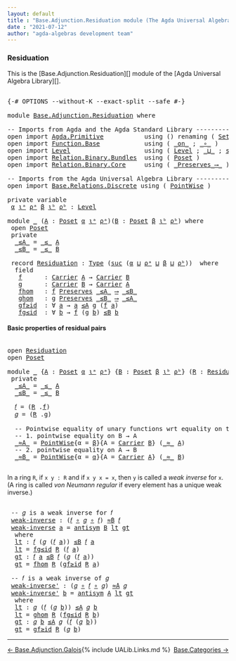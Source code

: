 ```yaml
---
layout: default
title : "Base.Adjunction.Residuation module (The Agda Universal Algebra Library)"
date : "2021-07-12"
author: "agda-algebras development team"
---
```


### <a id="residuation">Residuation</a>

This is the [Base.Adjunction.Residuation][] module of the [Agda Universal Algebra Library][].

<pre class="Agda">

<a id="319" class="Symbol">{-#</a> <a id="323" class="Keyword">OPTIONS</a> <a id="331" class="Pragma">--without-K</a> <a id="343" class="Pragma">--exact-split</a> <a id="357" class="Pragma">--safe</a> <a id="364" class="Symbol">#-}</a>

<a id="369" class="Keyword">module</a> <a id="376" href="Base.Adjunction.Residuation.html" class="Module">Base.Adjunction.Residuation</a> <a id="404" class="Keyword">where</a>

<a id="411" class="Comment">-- Imports from Agda and the Agda Standard Library --------------------------------------</a>
<a id="501" class="Keyword">open</a> <a id="506" class="Keyword">import</a> <a id="513" href="Agda.Primitive.html" class="Module">Agda.Primitive</a>           <a id="538" class="Keyword">using</a> <a id="544" class="Symbol">()</a> <a id="547" class="Keyword">renaming</a> <a id="556" class="Symbol">(</a> <a id="558" href="Agda.Primitive.html#326" class="Primitive">Set</a> <a id="562" class="Symbol">to</a> <a id="565" class="Primitive">Type</a> <a id="570" class="Symbol">)</a>
<a id="572" class="Keyword">open</a> <a id="577" class="Keyword">import</a> <a id="584" href="Function.Base.html" class="Module">Function.Base</a>            <a id="609" class="Keyword">using</a> <a id="615" class="Symbol">(</a> <a id="617" href="Function.Base.html#6285" class="Function Operator">_on_</a> <a id="622" class="Symbol">;</a> <a id="624" href="Function.Base.html#1031" class="Function Operator">_∘_</a> <a id="628" class="Symbol">)</a>
<a id="630" class="Keyword">open</a> <a id="635" class="Keyword">import</a> <a id="642" href="Level.html" class="Module">Level</a>                    <a id="667" class="Keyword">using</a> <a id="673" class="Symbol">(</a> <a id="675" href="Agda.Primitive.html#597" class="Postulate">Level</a> <a id="681" class="Symbol">;</a> <a id="683" href="Agda.Primitive.html#810" class="Primitive Operator">_⊔_</a> <a id="687" class="Symbol">;</a> <a id="689" href="Agda.Primitive.html#780" class="Primitive">suc</a> <a id="693" class="Symbol">)</a>
<a id="695" class="Keyword">open</a> <a id="700" class="Keyword">import</a> <a id="707" href="Relation.Binary.Bundles.html" class="Module">Relation.Binary.Bundles</a>  <a id="732" class="Keyword">using</a> <a id="738" class="Symbol">(</a> <a id="740" href="Relation.Binary.Bundles.html#3028" class="Record">Poset</a> <a id="746" class="Symbol">)</a>
<a id="748" class="Keyword">open</a> <a id="753" class="Keyword">import</a> <a id="760" href="Relation.Binary.Core.html" class="Module">Relation.Binary.Core</a>     <a id="785" class="Keyword">using</a> <a id="791" class="Symbol">(</a> <a id="793" href="Relation.Binary.Core.html#1563" class="Function Operator">_Preserves_⟶_</a> <a id="807" class="Symbol">)</a>

<a id="810" class="Comment">-- Imports from the Agda Universal Algebra Library --------------------------------------</a>
<a id="900" class="Keyword">open</a> <a id="905" class="Keyword">import</a> <a id="912" href="Base.Relations.Discrete.html" class="Module">Base.Relations.Discrete</a> <a id="936" class="Keyword">using</a> <a id="942" class="Symbol">(</a> <a id="944" href="Base.Relations.Discrete.html#1591" class="Function">PointWise</a> <a id="954" class="Symbol">)</a>

<a id="957" class="Keyword">private</a> <a id="965" class="Keyword">variable</a>
 <a id="975" href="Base.Adjunction.Residuation.html#975" class="Generalizable">α</a> <a id="977" href="Base.Adjunction.Residuation.html#977" class="Generalizable">ιᵃ</a> <a id="980" href="Base.Adjunction.Residuation.html#980" class="Generalizable">ρᵃ</a> <a id="983" href="Base.Adjunction.Residuation.html#983" class="Generalizable">β</a> <a id="985" href="Base.Adjunction.Residuation.html#985" class="Generalizable">ιᵇ</a> <a id="988" href="Base.Adjunction.Residuation.html#988" class="Generalizable">ρᵇ</a> <a id="991" class="Symbol">:</a> <a id="993" href="Agda.Primitive.html#597" class="Postulate">Level</a>

<a id="1000" class="Keyword">module</a> <a id="1007" href="Base.Adjunction.Residuation.html#1007" class="Module">_</a> <a id="1009" class="Symbol">(</a><a id="1010" href="Base.Adjunction.Residuation.html#1010" class="Bound">A</a> <a id="1012" class="Symbol">:</a> <a id="1014" href="Relation.Binary.Bundles.html#3028" class="Record">Poset</a> <a id="1020" href="Base.Adjunction.Residuation.html#975" class="Generalizable">α</a> <a id="1022" href="Base.Adjunction.Residuation.html#977" class="Generalizable">ιᵃ</a> <a id="1025" href="Base.Adjunction.Residuation.html#980" class="Generalizable">ρᵃ</a><a id="1027" class="Symbol">)(</a><a id="1029" href="Base.Adjunction.Residuation.html#1029" class="Bound">B</a> <a id="1031" class="Symbol">:</a> <a id="1033" href="Relation.Binary.Bundles.html#3028" class="Record">Poset</a> <a id="1039" href="Base.Adjunction.Residuation.html#983" class="Generalizable">β</a> <a id="1041" href="Base.Adjunction.Residuation.html#985" class="Generalizable">ιᵇ</a> <a id="1044" href="Base.Adjunction.Residuation.html#988" class="Generalizable">ρᵇ</a><a id="1046" class="Symbol">)</a> <a id="1048" class="Keyword">where</a>
 <a id="1055" class="Keyword">open</a> <a id="1060" href="Relation.Binary.Bundles.html#3028" class="Module">Poset</a>
 <a id="1067" class="Keyword">private</a>
  <a id="1077" href="Base.Adjunction.Residuation.html#1077" class="Function Operator">_≤A_</a> <a id="1082" class="Symbol">=</a> <a id="1084" href="Relation.Binary.Bundles.html#3167" class="Field Operator">_≤_</a> <a id="1088" href="Base.Adjunction.Residuation.html#1010" class="Bound">A</a>
  <a id="1092" href="Base.Adjunction.Residuation.html#1092" class="Function Operator">_≤B_</a> <a id="1097" class="Symbol">=</a> <a id="1099" href="Relation.Binary.Bundles.html#3167" class="Field Operator">_≤_</a> <a id="1103" href="Base.Adjunction.Residuation.html#1029" class="Bound">B</a>

 <a id="1107" class="Keyword">record</a> <a id="1114" href="Base.Adjunction.Residuation.html#1114" class="Record">Residuation</a> <a id="1126" class="Symbol">:</a> <a id="1128" href="Base.Adjunction.Residuation.html#565" class="Primitive">Type</a> <a id="1133" class="Symbol">(</a><a id="1134" href="Agda.Primitive.html#780" class="Primitive">suc</a> <a id="1138" class="Symbol">(</a><a id="1139" href="Base.Adjunction.Residuation.html#1020" class="Bound">α</a> <a id="1141" href="Agda.Primitive.html#810" class="Primitive Operator">⊔</a> <a id="1143" href="Base.Adjunction.Residuation.html#1025" class="Bound">ρᵃ</a> <a id="1146" href="Agda.Primitive.html#810" class="Primitive Operator">⊔</a> <a id="1148" href="Base.Adjunction.Residuation.html#1039" class="Bound">β</a> <a id="1150" href="Agda.Primitive.html#810" class="Primitive Operator">⊔</a> <a id="1152" href="Base.Adjunction.Residuation.html#1044" class="Bound">ρᵇ</a><a id="1154" class="Symbol">))</a>  <a id="1158" class="Keyword">where</a>
  <a id="1166" class="Keyword">field</a>
   <a id="1175" href="Base.Adjunction.Residuation.html#1175" class="Field">f</a>      <a id="1182" class="Symbol">:</a> <a id="1184" href="Relation.Binary.Bundles.html#3104" class="Field">Carrier</a> <a id="1192" href="Base.Adjunction.Residuation.html#1010" class="Bound">A</a> <a id="1194" class="Symbol">→</a> <a id="1196" href="Relation.Binary.Bundles.html#3104" class="Field">Carrier</a> <a id="1204" href="Base.Adjunction.Residuation.html#1029" class="Bound">B</a>
   <a id="1209" href="Base.Adjunction.Residuation.html#1209" class="Field">g</a>      <a id="1216" class="Symbol">:</a> <a id="1218" href="Relation.Binary.Bundles.html#3104" class="Field">Carrier</a> <a id="1226" href="Base.Adjunction.Residuation.html#1029" class="Bound">B</a> <a id="1228" class="Symbol">→</a> <a id="1230" href="Relation.Binary.Bundles.html#3104" class="Field">Carrier</a> <a id="1238" href="Base.Adjunction.Residuation.html#1010" class="Bound">A</a>
   <a id="1243" href="Base.Adjunction.Residuation.html#1243" class="Field">fhom</a>   <a id="1250" class="Symbol">:</a> <a id="1252" href="Base.Adjunction.Residuation.html#1175" class="Field">f</a> <a id="1254" href="Relation.Binary.Core.html#1563" class="Function Operator">Preserves</a> <a id="1264" href="Base.Adjunction.Residuation.html#1077" class="Function Operator">_≤A_</a> <a id="1269" href="Relation.Binary.Core.html#1563" class="Function Operator">⟶</a> <a id="1271" href="Base.Adjunction.Residuation.html#1092" class="Function Operator">_≤B_</a>
   <a id="1279" href="Base.Adjunction.Residuation.html#1279" class="Field">ghom</a>   <a id="1286" class="Symbol">:</a> <a id="1288" href="Base.Adjunction.Residuation.html#1209" class="Field">g</a> <a id="1290" href="Relation.Binary.Core.html#1563" class="Function Operator">Preserves</a> <a id="1300" href="Base.Adjunction.Residuation.html#1092" class="Function Operator">_≤B_</a> <a id="1305" href="Relation.Binary.Core.html#1563" class="Function Operator">⟶</a> <a id="1307" href="Base.Adjunction.Residuation.html#1077" class="Function Operator">_≤A_</a>
   <a id="1315" href="Base.Adjunction.Residuation.html#1315" class="Field">gf≥id</a>  <a id="1322" class="Symbol">:</a> <a id="1324" class="Symbol">∀</a> <a id="1326" href="Base.Adjunction.Residuation.html#1326" class="Bound">a</a> <a id="1328" class="Symbol">→</a> <a id="1330" href="Base.Adjunction.Residuation.html#1326" class="Bound">a</a> <a id="1332" href="Base.Adjunction.Residuation.html#1077" class="Function Operator">≤A</a> <a id="1335" href="Base.Adjunction.Residuation.html#1209" class="Field">g</a> <a id="1337" class="Symbol">(</a><a id="1338" href="Base.Adjunction.Residuation.html#1175" class="Field">f</a> <a id="1340" href="Base.Adjunction.Residuation.html#1326" class="Bound">a</a><a id="1341" class="Symbol">)</a>
   <a id="1346" href="Base.Adjunction.Residuation.html#1346" class="Field">fg≤id</a>  <a id="1353" class="Symbol">:</a> <a id="1355" class="Symbol">∀</a> <a id="1357" href="Base.Adjunction.Residuation.html#1357" class="Bound">b</a> <a id="1359" class="Symbol">→</a> <a id="1361" href="Base.Adjunction.Residuation.html#1175" class="Field">f</a> <a id="1363" class="Symbol">(</a><a id="1364" href="Base.Adjunction.Residuation.html#1209" class="Field">g</a> <a id="1366" href="Base.Adjunction.Residuation.html#1357" class="Bound">b</a><a id="1367" class="Symbol">)</a> <a id="1369" href="Base.Adjunction.Residuation.html#1092" class="Function Operator">≤B</a> <a id="1372" href="Base.Adjunction.Residuation.html#1357" class="Bound">b</a>
</pre>


#### <a id="basic-properties-of-residual-pairs">Basic properties of residual pairs</a>

<pre class="Agda">

<a id="1489" class="Keyword">open</a> <a id="1494" href="Base.Adjunction.Residuation.html#1114" class="Module">Residuation</a>
<a id="1506" class="Keyword">open</a> <a id="1511" href="Relation.Binary.Bundles.html#3028" class="Module">Poset</a>

<a id="1518" class="Keyword">module</a> <a id="1525" href="Base.Adjunction.Residuation.html#1525" class="Module">_</a> <a id="1527" class="Symbol">{</a><a id="1528" href="Base.Adjunction.Residuation.html#1528" class="Bound">A</a> <a id="1530" class="Symbol">:</a> <a id="1532" href="Relation.Binary.Bundles.html#3028" class="Record">Poset</a> <a id="1538" href="Base.Adjunction.Residuation.html#975" class="Generalizable">α</a> <a id="1540" href="Base.Adjunction.Residuation.html#977" class="Generalizable">ιᵃ</a> <a id="1543" href="Base.Adjunction.Residuation.html#980" class="Generalizable">ρᵃ</a><a id="1545" class="Symbol">}</a> <a id="1547" class="Symbol">{</a><a id="1548" href="Base.Adjunction.Residuation.html#1548" class="Bound">B</a> <a id="1550" class="Symbol">:</a> <a id="1552" href="Relation.Binary.Bundles.html#3028" class="Record">Poset</a> <a id="1558" href="Base.Adjunction.Residuation.html#983" class="Generalizable">β</a> <a id="1560" href="Base.Adjunction.Residuation.html#985" class="Generalizable">ιᵇ</a> <a id="1563" href="Base.Adjunction.Residuation.html#988" class="Generalizable">ρᵇ</a><a id="1565" class="Symbol">}</a> <a id="1567" class="Symbol">(</a><a id="1568" href="Base.Adjunction.Residuation.html#1568" class="Bound">R</a> <a id="1570" class="Symbol">:</a> <a id="1572" href="Base.Adjunction.Residuation.html#1114" class="Record">Residuation</a> <a id="1584" href="Base.Adjunction.Residuation.html#1528" class="Bound">A</a> <a id="1586" href="Base.Adjunction.Residuation.html#1548" class="Bound">B</a><a id="1587" class="Symbol">)</a> <a id="1589" class="Keyword">where</a>
 <a id="1596" class="Keyword">private</a>
  <a id="1606" href="Base.Adjunction.Residuation.html#1606" class="Function Operator">_≤A_</a> <a id="1611" class="Symbol">=</a> <a id="1613" href="Relation.Binary.Bundles.html#3167" class="Field Operator">_≤_</a> <a id="1617" href="Base.Adjunction.Residuation.html#1528" class="Bound">A</a>
  <a id="1621" href="Base.Adjunction.Residuation.html#1621" class="Function Operator">_≤B_</a> <a id="1626" class="Symbol">=</a> <a id="1628" href="Relation.Binary.Bundles.html#3167" class="Field Operator">_≤_</a> <a id="1632" href="Base.Adjunction.Residuation.html#1548" class="Bound">B</a>

  <a id="1637" href="Base.Adjunction.Residuation.html#1637" class="Function">𝑓</a> <a id="1639" class="Symbol">=</a> <a id="1641" class="Symbol">(</a><a id="1642" href="Base.Adjunction.Residuation.html#1568" class="Bound">R</a> <a id="1644" class="Symbol">.</a><a id="1645" href="Base.Adjunction.Residuation.html#1175" class="Field">f</a><a id="1646" class="Symbol">)</a>
  <a id="1650" href="Base.Adjunction.Residuation.html#1650" class="Function">𝑔</a> <a id="1652" class="Symbol">=</a> <a id="1654" class="Symbol">(</a><a id="1655" href="Base.Adjunction.Residuation.html#1568" class="Bound">R</a> <a id="1657" class="Symbol">.</a><a id="1658" href="Base.Adjunction.Residuation.html#1209" class="Field">g</a><a id="1659" class="Symbol">)</a>

  <a id="1664" class="Comment">-- Pointwise equality of unary functions wrt equality on the given poset carrier</a>
  <a id="1747" class="Comment">-- 1. pointwise equality on B → A</a>
  <a id="1783" href="Base.Adjunction.Residuation.html#1783" class="Function Operator">_≈̇A_</a> <a id="1789" class="Symbol">=</a> <a id="1791" href="Base.Relations.Discrete.html#1591" class="Function">PointWise</a><a id="1800" class="Symbol">{</a><a id="1801" class="Argument">α</a> <a id="1803" class="Symbol">=</a> <a id="1805" href="Base.Adjunction.Residuation.html#1558" class="Bound">β</a><a id="1806" class="Symbol">}{</a><a id="1808" class="Argument">A</a> <a id="1810" class="Symbol">=</a> <a id="1812" href="Relation.Binary.Bundles.html#3104" class="Field">Carrier</a> <a id="1820" href="Base.Adjunction.Residuation.html#1548" class="Bound">B</a><a id="1821" class="Symbol">}</a> <a id="1823" class="Symbol">(</a><a id="1824" href="Relation.Binary.Bundles.html#3131" class="Field Operator">_≈_</a> <a id="1828" href="Base.Adjunction.Residuation.html#1528" class="Bound">A</a><a id="1829" class="Symbol">)</a>
  <a id="1833" class="Comment">-- 2. pointwise equality on A → B</a>
  <a id="1869" href="Base.Adjunction.Residuation.html#1869" class="Function Operator">_≈̇B_</a> <a id="1875" class="Symbol">=</a> <a id="1877" href="Base.Relations.Discrete.html#1591" class="Function">PointWise</a><a id="1886" class="Symbol">{</a><a id="1887" class="Argument">α</a> <a id="1889" class="Symbol">=</a> <a id="1891" href="Base.Adjunction.Residuation.html#1538" class="Bound">α</a><a id="1892" class="Symbol">}{</a><a id="1894" class="Argument">A</a> <a id="1896" class="Symbol">=</a> <a id="1898" href="Relation.Binary.Bundles.html#3104" class="Field">Carrier</a> <a id="1906" href="Base.Adjunction.Residuation.html#1528" class="Bound">A</a><a id="1907" class="Symbol">}</a> <a id="1909" class="Symbol">(</a><a id="1910" href="Relation.Binary.Bundles.html#3131" class="Field Operator">_≈_</a> <a id="1914" href="Base.Adjunction.Residuation.html#1548" class="Bound">B</a><a id="1915" class="Symbol">)</a>

</pre>

In a ring `R`, if `x y : R` and if `x y x = x`, then `y` is called a *weak inverse* for `x`.
(A ring is called *von Neumann regular* if every element has a unique weak inverse.) 

<pre class="Agda">

 <a id="2125" class="Comment">-- 𝑔 is a weak inverse for 𝑓</a>
 <a id="2155" href="Base.Adjunction.Residuation.html#2155" class="Function">weak-inverse</a> <a id="2168" class="Symbol">:</a> <a id="2170" class="Symbol">(</a><a id="2171" href="Base.Adjunction.Residuation.html#1637" class="Function">𝑓</a> <a id="2173" href="Function.Base.html#1031" class="Function Operator">∘</a> <a id="2175" href="Base.Adjunction.Residuation.html#1650" class="Function">𝑔</a> <a id="2177" href="Function.Base.html#1031" class="Function Operator">∘</a> <a id="2179" href="Base.Adjunction.Residuation.html#1637" class="Function">𝑓</a><a id="2180" class="Symbol">)</a> <a id="2182" href="Base.Adjunction.Residuation.html#1869" class="Function Operator">≈̇B</a> <a id="2186" href="Base.Adjunction.Residuation.html#1637" class="Function">𝑓</a>
 <a id="2189" href="Base.Adjunction.Residuation.html#2155" class="Function">weak-inverse</a> <a id="2202" href="Base.Adjunction.Residuation.html#2202" class="Bound">a</a> <a id="2204" class="Symbol">=</a> <a id="2206" href="Relation.Binary.Structures.html#3275" class="Function">antisym</a> <a id="2214" href="Base.Adjunction.Residuation.html#1548" class="Bound">B</a> <a id="2216" href="Base.Adjunction.Residuation.html#2232" class="Function">lt</a> <a id="2219" href="Base.Adjunction.Residuation.html#2279" class="Function">gt</a>
  <a id="2224" class="Keyword">where</a>
  <a id="2232" href="Base.Adjunction.Residuation.html#2232" class="Function">lt</a> <a id="2235" class="Symbol">:</a> <a id="2237" href="Base.Adjunction.Residuation.html#1637" class="Function">𝑓</a> <a id="2239" class="Symbol">(</a><a id="2240" href="Base.Adjunction.Residuation.html#1650" class="Function">𝑔</a> <a id="2242" class="Symbol">(</a><a id="2243" href="Base.Adjunction.Residuation.html#1637" class="Function">𝑓</a> <a id="2245" href="Base.Adjunction.Residuation.html#2202" class="Bound">a</a><a id="2246" class="Symbol">))</a> <a id="2249" href="Base.Adjunction.Residuation.html#1621" class="Function Operator">≤B</a> <a id="2252" href="Base.Adjunction.Residuation.html#1637" class="Function">𝑓</a> <a id="2254" href="Base.Adjunction.Residuation.html#2202" class="Bound">a</a>
  <a id="2258" href="Base.Adjunction.Residuation.html#2232" class="Function">lt</a> <a id="2261" class="Symbol">=</a> <a id="2263" href="Base.Adjunction.Residuation.html#1346" class="Field">fg≤id</a> <a id="2269" href="Base.Adjunction.Residuation.html#1568" class="Bound">R</a> <a id="2271" class="Symbol">(</a><a id="2272" href="Base.Adjunction.Residuation.html#1637" class="Function">𝑓</a> <a id="2274" href="Base.Adjunction.Residuation.html#2202" class="Bound">a</a><a id="2275" class="Symbol">)</a>
  <a id="2279" href="Base.Adjunction.Residuation.html#2279" class="Function">gt</a> <a id="2282" class="Symbol">:</a> <a id="2284" href="Base.Adjunction.Residuation.html#1637" class="Function">𝑓</a> <a id="2286" href="Base.Adjunction.Residuation.html#2202" class="Bound">a</a> <a id="2288" href="Base.Adjunction.Residuation.html#1621" class="Function Operator">≤B</a> <a id="2291" href="Base.Adjunction.Residuation.html#1637" class="Function">𝑓</a> <a id="2293" class="Symbol">(</a><a id="2294" href="Base.Adjunction.Residuation.html#1650" class="Function">𝑔</a> <a id="2296" class="Symbol">(</a><a id="2297" href="Base.Adjunction.Residuation.html#1637" class="Function">𝑓</a> <a id="2299" href="Base.Adjunction.Residuation.html#2202" class="Bound">a</a><a id="2300" class="Symbol">))</a>
  <a id="2305" href="Base.Adjunction.Residuation.html#2279" class="Function">gt</a> <a id="2308" class="Symbol">=</a> <a id="2310" href="Base.Adjunction.Residuation.html#1243" class="Field">fhom</a> <a id="2315" href="Base.Adjunction.Residuation.html#1568" class="Bound">R</a> <a id="2317" class="Symbol">(</a><a id="2318" href="Base.Adjunction.Residuation.html#1315" class="Field">gf≥id</a> <a id="2324" href="Base.Adjunction.Residuation.html#1568" class="Bound">R</a> <a id="2326" href="Base.Adjunction.Residuation.html#2202" class="Bound">a</a><a id="2327" class="Symbol">)</a>

 <a id="2331" class="Comment">-- 𝑓 is a weak inverse of 𝑔</a>
 <a id="2360" href="Base.Adjunction.Residuation.html#2360" class="Function">weak-inverse&#39;</a> <a id="2374" class="Symbol">:</a> <a id="2376" class="Symbol">(</a><a id="2377" href="Base.Adjunction.Residuation.html#1650" class="Function">𝑔</a> <a id="2379" href="Function.Base.html#1031" class="Function Operator">∘</a> <a id="2381" href="Base.Adjunction.Residuation.html#1637" class="Function">𝑓</a> <a id="2383" href="Function.Base.html#1031" class="Function Operator">∘</a> <a id="2385" href="Base.Adjunction.Residuation.html#1650" class="Function">𝑔</a><a id="2386" class="Symbol">)</a> <a id="2388" href="Base.Adjunction.Residuation.html#1783" class="Function Operator">≈̇A</a> <a id="2392" href="Base.Adjunction.Residuation.html#1650" class="Function">𝑔</a>
 <a id="2395" href="Base.Adjunction.Residuation.html#2360" class="Function">weak-inverse&#39;</a> <a id="2409" href="Base.Adjunction.Residuation.html#2409" class="Bound">b</a> <a id="2411" class="Symbol">=</a> <a id="2413" href="Relation.Binary.Structures.html#3275" class="Function">antisym</a> <a id="2421" href="Base.Adjunction.Residuation.html#1528" class="Bound">A</a> <a id="2423" href="Base.Adjunction.Residuation.html#2439" class="Function">lt</a> <a id="2426" href="Base.Adjunction.Residuation.html#2491" class="Function">gt</a>
  <a id="2431" class="Keyword">where</a>
  <a id="2439" href="Base.Adjunction.Residuation.html#2439" class="Function">lt</a> <a id="2442" class="Symbol">:</a> <a id="2444" href="Base.Adjunction.Residuation.html#1650" class="Function">𝑔</a> <a id="2446" class="Symbol">(</a><a id="2447" href="Base.Adjunction.Residuation.html#1637" class="Function">𝑓</a> <a id="2449" class="Symbol">(</a><a id="2450" href="Base.Adjunction.Residuation.html#1650" class="Function">𝑔</a> <a id="2452" href="Base.Adjunction.Residuation.html#2409" class="Bound">b</a><a id="2453" class="Symbol">))</a> <a id="2456" href="Base.Adjunction.Residuation.html#1606" class="Function Operator">≤A</a> <a id="2459" href="Base.Adjunction.Residuation.html#1650" class="Function">𝑔</a> <a id="2461" href="Base.Adjunction.Residuation.html#2409" class="Bound">b</a>
  <a id="2465" href="Base.Adjunction.Residuation.html#2439" class="Function">lt</a> <a id="2468" class="Symbol">=</a> <a id="2470" href="Base.Adjunction.Residuation.html#1279" class="Field">ghom</a> <a id="2475" href="Base.Adjunction.Residuation.html#1568" class="Bound">R</a> <a id="2477" class="Symbol">(</a><a id="2478" href="Base.Adjunction.Residuation.html#1346" class="Field">fg≤id</a> <a id="2484" href="Base.Adjunction.Residuation.html#1568" class="Bound">R</a> <a id="2486" href="Base.Adjunction.Residuation.html#2409" class="Bound">b</a><a id="2487" class="Symbol">)</a>
  <a id="2491" href="Base.Adjunction.Residuation.html#2491" class="Function">gt</a> <a id="2494" class="Symbol">:</a> <a id="2496" href="Base.Adjunction.Residuation.html#1650" class="Function">𝑔</a> <a id="2498" href="Base.Adjunction.Residuation.html#2409" class="Bound">b</a> <a id="2500" href="Base.Adjunction.Residuation.html#1606" class="Function Operator">≤A</a> <a id="2503" href="Base.Adjunction.Residuation.html#1650" class="Function">𝑔</a> <a id="2505" class="Symbol">(</a><a id="2506" href="Base.Adjunction.Residuation.html#1637" class="Function">𝑓</a> <a id="2508" class="Symbol">(</a><a id="2509" href="Base.Adjunction.Residuation.html#1650" class="Function">𝑔</a> <a id="2511" href="Base.Adjunction.Residuation.html#2409" class="Bound">b</a><a id="2512" class="Symbol">))</a>
  <a id="2517" href="Base.Adjunction.Residuation.html#2491" class="Function">gt</a> <a id="2520" class="Symbol">=</a> <a id="2522" href="Base.Adjunction.Residuation.html#1315" class="Field">gf≥id</a> <a id="2528" href="Base.Adjunction.Residuation.html#1568" class="Bound">R</a> <a id="2530" class="Symbol">(</a><a id="2531" href="Base.Adjunction.Residuation.html#1650" class="Function">𝑔</a> <a id="2533" href="Base.Adjunction.Residuation.html#2409" class="Bound">b</a><a id="2534" class="Symbol">)</a>
</pre>

------------------------------------------

<span style="float:left;">[← Base.Adjunction.Galois ](Base.Adjunction.Galois.html)</span>
<span style="float:right;">[Base.Categories →](Base.Categories.html)</span>

{% include UALib.Links.md %}

